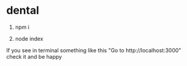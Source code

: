 # dental


1. npm i

2. node index

If you see in terminal something like this "Go to http://localhost:3000" check it and be happy